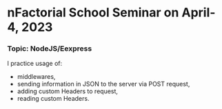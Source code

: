 # nFactorial School Seminar on April-4, 2023

### Topic: NodeJS/Eexpress

I practice usage of:
- middlewares, 
- sending information in JSON to the server via POST request,
- adding custom Headers to request,
- reading custom Headers.

